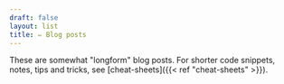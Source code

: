 ```yaml
---
draft: false
layout: list
title: ✏️ Blog posts
---
```


These are somewhat "longform" blog posts. For shorter code snippets, notes, tips and tricks, see [cheat-sheets]({{< ref "cheat-sheets" >}}).